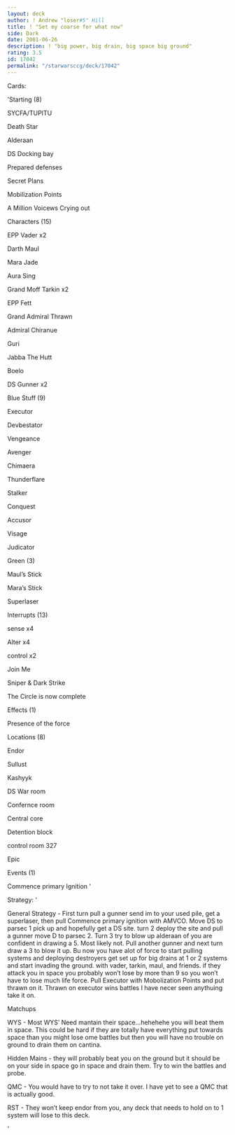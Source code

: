 ```yaml
---
layout: deck
author: ! Andrew "loser#5" Hill
title: ! "Set my coarse for what now"
side: Dark
date: 2001-06-26
description: ! "big power, big drain, big space big ground"
rating: 3.5
id: 17042
permalink: "/starwarsccg/deck/17042"
---
```

Cards: 

'Starting (8)

SYCFA/TUPITU

Death Star

Alderaan

DS Docking bay

Prepared defenses

Secret Plans

Mobilization Points

A Million Voicews Crying out


Characters (15)

EPP Vader x2

Darth Maul

Mara Jade

Aura Sing

Grand Moff Tarkin x2

EPP Fett

Grand Admiral Thrawn

Admiral Chiranue

Guri

Jabba The Hutt

Boelo

DS Gunner x2


Blue Stuff (9)

Executor

Devbestator

Vengeance

Avenger

Chimaera

Thunderflare

Stalker

Conquest

Accusor

Visage

Judicator


Green (3)

Maul’s Stick

Mara’s Stick

Superlaser


Interrupts (13)

sense x4

Alter x4

control x2

Join Me

Sniper & Dark Strike

The Circle is now complete


Effects (1)

Presence of the force


Locations (8)

Endor

Sullust

Kashyyk

DS War room

Confernce room

Central core

Detention block

control room 327


Epic 

Events (1)

Commence primary Ignition '

Strategy: '

General Strategy - First turn pull a gunner send im to your used pile, get a superlaser, then pull Commence primary ignition with AMVCO. Move DS to parsec 1 pick up and hopefully get a DS site. turn 2 deploy the site and pull a gunner move D to parsec 2. Turn 3 try to blow up alderaan of you are confident in drawing a 5. Most likely not. Pull another gunner and next turn draw a 3 to blow it up. Bu now you have alot of force to start pulling systems and deploying destroyers get set up for big drains at 1 or 2 systems and start invading the ground. with vader, tarkin, maul, and friends.  if they attack you in space you probably won’t lose by more than 9 so you won’t have to lose much life force. Pull Executor with Mobolization Points and put thrawn on it. Thrawn on executor wins battles I have necer seen anythuing take it on.


Matchups


WYS - Most WYS’ Need mantain their space...hehehehe you will beat them in space. This could be hard if they are totally have everything put towards space than you might lose ome battles but then you will have no trouble on ground to drain them on cantina.


Hidden Mains - 	they will probably beat you on the ground but it should be on your side in space go in space and drain them. Try to win the battles and probe.


QMC - You would have to try to not take it over. I have yet to see a QMC that is actually good.


RST - They won’t keep endor from you, any deck that needs to hold on to 1 system will lose to this deck.



'

